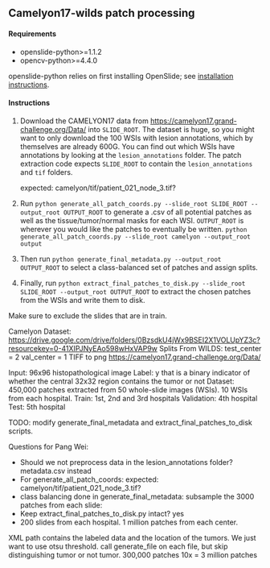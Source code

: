 ## Camelyon17-wilds patch processing

#### Requirements
- openslide-python>=1.1.2
- opencv-python>=4.4.0

openslide-python relies on first installing OpenSlide; 
see [installation instructions](https://github.com/openslide/openslide-python).

#### Instructions

1. Download the CAMELYON17 data from https://camelyon17.grand-challenge.org/Data/ into `SLIDE_ROOT`. 
   The dataset is huge, so you might want to only download the 100 WSIs with lesion annotations, which by themselves are already 600G. 
   You can find out which WSIs have annotations by looking at the `lesion_annotations` folder. The patch extraction code expects 
   `SLIDE_ROOT` to contain the `lesion_annotations` and `tif` folders.
   
    expected: camelyon/tif/patient_021_node_3.tif?

2. Run `python generate_all_patch_coords.py --slide_root SLIDE_ROOT --output_root OUTPUT_ROOT` to generate a .csv of all 
   potential patches as well as the tissue/tumor/normal masks for each WSI. `OUTPUT_ROOT` is wherever you would like the 
   patches to eventually be written. `python generate_all_patch_coords.py --slide_root camelyon --output_root output`

3. Then run `python generate_final_metadata.py --output_root OUTPUT_ROOT` to select a class-balanced set of patches 
   and assign splits.

4. Finally, run `python extract_final_patches_to_disk.py --slide_root SLIDE_ROOT --output_root OUTPUT_ROOT` to 
   extract the chosen patches from the WSIs and write them to disk.


Make sure to exclude the slides that are in train.


Camelyon
Dataset: https://drive.google.com/drive/folders/0BzsdkU4jWx9BSEI2X1VOLUpYZ3c?resourcekey=0-41XIPJNyEAo598wHxVAP9w
Splits
From WILDS:
test_center = 2
val_center = 1
TIFF to png
https://camelyon17.grand-challenge.org/Data/

Input: 96x96 histopathological image
Label: y that is a binary indicator of whether the central 32x32 region contains the tumor or not
Dataset: 450,000 patches extracted from 50 whole-slide images (WSIs). 10 WSIs from each hospital.
Train: 1st, 2nd and 3rd hospitals
Validation: 4th hospital
Test: 5th hospital

TODO: modify generate_final_metadata and extract_final_patches_to_disk scripts.



Questions for Pang Wei:
- Should we not preprocess data in the lesion_annotations folder?
    metadata.csv instead
- For generate_all_patch_coords: expected: camelyon/tif/patient_021_node_3.tif?
- class balancing done in generate_final_metadata: subsample the 3000 patches from each slide:
- Keep extract_final_patches_to_disk.py intact? yes
- 200 slides from each hospital. 1 million patches from each center.


XML path contains the labeled data and the location of the tumors. We just want to use otsu threshold.
call generate_file on each file, but skip distinguishing tumor or not tumor.
300,000 patches 10x = 3 million patches 
